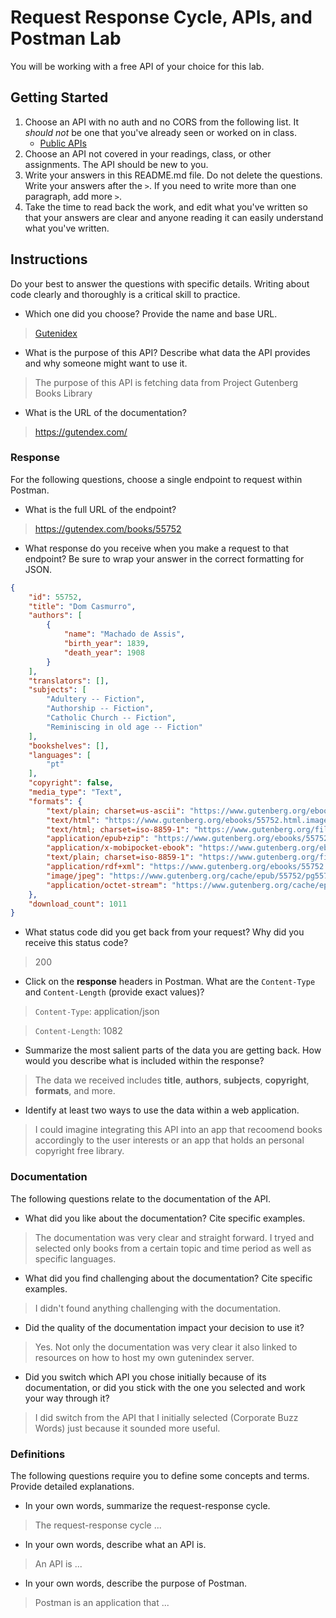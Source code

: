 # Request Response Cycle, APIs, and Postman Lab

You will be working with a free API of your choice for this lab.

## Getting Started

1. Choose an API with no auth and no CORS from the following list. It _should not_ be one that you've already seen or worked on in class.
   - [Public APIs](https://github.com/public-apis/public-apis)
1. Choose an API not covered in your readings, class, or other assignments. The API should be new to you.
1. Write your answers in this README.md file. Do not delete the questions. Write your answers after the `>`. If you need to write more than one paragraph, add more `>`.
1. Take the time to read back the work, and edit what you've written so that your answers are clear and anyone reading it can easily understand what you've written.

## Instructions

Do your best to answer the questions with specific details. Writing about code clearly and thoroughly is a critical skill to practice.

- Which one did you choose? Provide the name and base URL.

> [Gutenidex](http://gutenindex.com)

- What is the purpose of this API? Describe what data the API provides and why someone might want to use it.

> The purpose of this API is fetching data from Project Gutenberg Books Library

- What is the URL of the documentation?

> https://gutendex.com/

### Response

For the following questions, choose a single endpoint to request within Postman.

- What is the full URL of the endpoint?

> https://gutendex.com/books/55752

- What response do you receive when you make a request to that endpoint? Be sure to wrap your answer in the correct formatting for JSON.

```json
{
    "id": 55752,
    "title": "Dom Casmurro",
    "authors": [
        {
            "name": "Machado de Assis",
            "birth_year": 1839,
            "death_year": 1908
        }
    ],
    "translators": [],
    "subjects": [
        "Adultery -- Fiction",
        "Authorship -- Fiction",
        "Catholic Church -- Fiction",
        "Reminiscing in old age -- Fiction"
    ],
    "bookshelves": [],
    "languages": [
        "pt"
    ],
    "copyright": false,
    "media_type": "Text",
    "formats": {
        "text/plain; charset=us-ascii": "https://www.gutenberg.org/ebooks/55752.txt.utf-8",
        "text/html": "https://www.gutenberg.org/ebooks/55752.html.images",
        "text/html; charset=iso-8859-1": "https://www.gutenberg.org/files/55752/55752-h/55752-h.htm",
        "application/epub+zip": "https://www.gutenberg.org/ebooks/55752.epub3.images",
        "application/x-mobipocket-ebook": "https://www.gutenberg.org/ebooks/55752.kf8.images",
        "text/plain; charset=iso-8859-1": "https://www.gutenberg.org/files/55752/55752-8.txt",
        "application/rdf+xml": "https://www.gutenberg.org/ebooks/55752.rdf",
        "image/jpeg": "https://www.gutenberg.org/cache/epub/55752/pg55752.cover.medium.jpg",
        "application/octet-stream": "https://www.gutenberg.org/cache/epub/55752/pg55752-h.zip"
    },
    "download_count": 1011
}
```

- What status code did you get back from your request? Why did you receive this status code?

> 200

- Click on the **response** headers in Postman. What are the `Content-Type` and `Content-Length` (provide exact values)?

> `Content-Type`: application/json

> `Content-Length`: 1082

- Summarize the most salient parts of the data you are getting back. How would you describe what is included within the response?

> The data we received includes **title**, **authors**, **subjects**, **copyright**, **formats**, and more.

- Identify at least two ways to use the data within a web application.

> I could imagine integrating this API into an app that recoomend books accordingly to the user interests or an app that holds an personal copyright free library.

### Documentation

The following questions relate to the documentation of the API.

- What did you like about the documentation? Cite specific examples.

> The documentation was very clear and straight forward. I tryed and selected only books from a certain topic and time period as well as specific languages.

- What did you find challenging about the documentation? Cite specific examples.

> I didn't found anything challenging with the documentation.

- Did the quality of the documentation impact your decision to use it?

> Yes. Not only the documentation was very clear it also linked to resources on how to host my own gutenindex server.

- Did you switch which API you chose initially because of its documentation, or did you stick with the one you selected and work your way through it?

> I did switch from the API that I initially selected (Corporate Buzz Words) just because it sounded more useful.

### Definitions

The following questions require you to define some concepts and terms. Provide detailed explanations.

- In your own words, summarize the request-response cycle.

> The request-response cycle ...

- In your own words, describe what an API is.

> An API is ...

- In your own words, describe the purpose of Postman.

> Postman is an application that ...
